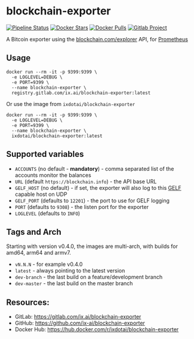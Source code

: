 # blockchain-exporter

[![Pipeline Status](https://gitlab.com/ix.ai/blockchain-exporter/badges/master/pipeline.svg)](https://gitlab.com/ix.ai/blockchain-exporter/)
[![Docker Stars](https://img.shields.io/docker/stars/ixdotai/blockchain-exporter.svg)](https://hub.docker.com/r/ixdotai/blockchain-exporter/)
[![Docker Pulls](https://img.shields.io/docker/pulls/ixdotai/blockchain-exporter.svg)](https://hub.docker.com/r/ixdotai/blockchain-exporter/)
[![Gitlab Project](https://img.shields.io/badge/GitLab-Project-554488.svg)](https://gitlab.com/ix.ai/blockchain-exporter/)

A Bitcoin exporter using the [blockchain.com/explorer](https://www.blockchain.com/explorer) API, for [Prometheus](https://prometheus.io)

## Usage
```
docker run --rm -it -p 9399:9399 \
  -e LOGLEVEL=DEBUG \
  -e PORT=9399 \
  --name blockchain-exporter \
  registry.gitlab.com/ix.ai/blockchain-exporter:latest
```
Or use the image from `ixdotai/blockchain-exporter`

```
docker run --rm -it -p 9399:9399 \
  -e LOGLEVEL=DEBUG \
  -e PORT=9399 \
  --name blockchain-exporter \
  ixdotai/blockchain-exporter:latest
```

## Supported variables
* `ACCOUNTS` (no default - **mandatory**) - comma separated list of the accounts monitor the balances
* `URL` (default `https://blockchain.info`) - the API base URL
* `GELF_HOST` (no default) - if set, the exporter will also log to this [GELF](https://docs.graylog.org/en/3.0/pages/gelf.html) capable host on UDP
* `GELF_PORT` (defaults to `12201`) - the port to use for GELF logging
* `PORT` (defaults to `9308`) - the listen port for the exporter
* `LOGLEVEL` (defaults to `INFO`)

## Tags and Arch

Starting with version v0.4.0, the images are multi-arch, with builds for amd64, arm64 and armv7.
* `vN.N.N` - for example v0.4.0
* `latest` - always pointing to the latest version
* `dev-branch` - the last build on a feature/development branch
* `dev-master` - the last build on the master branch

## Resources:
* GitLab: https://gitlab.com/ix.ai/blockchain-exporter
* GitHub: https://github.com/ix-ai/blockchain-exporter
* Docker Hub: https://hub.docker.com/r/ixdotai/blockchain-exporter
